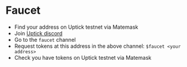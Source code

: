 # Faucet

* Find your address on Uptick testnet via Matemask
* Join [Uptick discord](https://discord.gg/8w4GUUUH39)
* Go to the `faucet` channel
* Request tokens at this address in the above channel: `$faucet <your address>`
* Check you have tokens on Uptick testnet via Matemask
